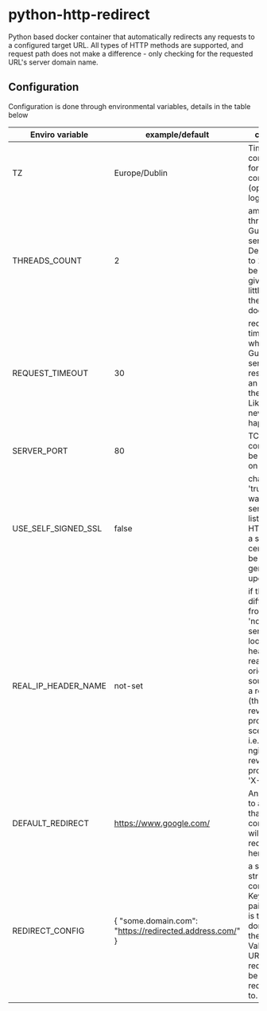 # python-http-redirect
Python based docker container that automatically redirects any requests to a configured target URL.
All types of HTTP methods are supported, and request path does not make a difference - only checking for the requested URL's server domain name.

## Configuration
Configuration is done through environmental variables, details in the table below

| Enviro variable | example/default | comment |
| --- | --- | --- |
| TZ | Europe/Dublin | Timezone configuration for the container (optional for logging) |
| THREADS_COUNT | 2 | amount of threads for Gunicorn server. Default set to 2, should be enough given the little work the server does. |
| REQUEST_TIMEOUT | 30 | request timeout after which the Gunicorn server will respond with an error to the request. Likely will never happen. |
| SERVER_PORT | 80 | TCP port the container will be listening on |
| USE_SELF_SIGNED_SSL | false | change to 'true' if you want the server to listen for HTTPS using a self signed cert that will be generated upon boot. |
| REAL_IP_HEADER_NAME | not-set | if the value is different from default 'not-set', the server will look for that header to read the original source IP of a request (this is for reverse-proxy scenarios, i.e. behind nginx reverse proxy with 'X-Real-Ip') |
| DEFAULT_REDIRECT | https://www.google.com/ | Any requests to a domain that's not configured will be redirected here. |
| REDIRECT_CONFIG | { "some.domain.com": "https://redirected.address.com/" } | a single json string containing Key:Value pairs - Key is the domain of the request, Value is the URL the request will be redirected to. |

